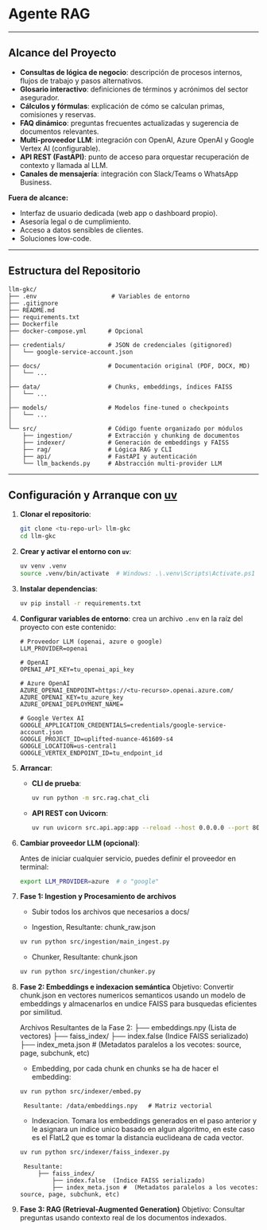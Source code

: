 # Agente RAG 


---

## Alcance del Proyecto

* **Consultas de lógica de negocio**: descripción de procesos internos, flujos de trabajo y pasos alternativos.
* **Glosario interactivo**: definiciones de términos y acrónimos del sector asegurador.
* **Cálculos y fórmulas**: explicación de cómo se calculan primas, comisiones y reservas.
* **FAQ dinámico**: preguntas frecuentes actualizadas y sugerencia de documentos relevantes.
* **Multi-proveedor LLM**: integración con OpenAI, Azure OpenAI y Google Vertex AI (configurable).
* **API REST (FastAPI)**: punto de acceso para orquestar recuperación de contexto y llamada al LLM.
* **Canales de mensajería**: integración con Slack/Teams o WhatsApp Business.

**Fuera de alcance:**

* Interfaz de usuario dedicada (web app o dashboard propio).
* Asesoría legal o de cumplimiento.
* Acceso a datos sensibles de clientes.
* Soluciones low-code.

---

## Estructura del Repositorio

```
llm-gkc/
├── .env                     # Variables de entorno
├── .gitignore
├── README.md
├── requirements.txt
├── Dockerfile
├── docker-compose.yml      # Opcional
│
├── credentials/            # JSON de credenciales (gitignored)
│   └── google-service-account.json
│
├── docs/                   # Documentación original (PDF, DOCX, MD)
│   └── ...
│
├── data/                   # Chunks, embeddings, índices FAISS
│   └── ...
│
├── models/                 # Modelos fine-tuned o checkpoints
│   └── ...
│
└── src/                    # Código fuente organizado por módulos
    ├── ingestion/          # Extracción y chunking de documentos
    ├── indexer/            # Generación de embeddings y FAISS
    ├── rag/                # Lógica RAG y CLI
    ├── api/                # FastAPI y autenticación
    └── llm_backends.py     # Abstracción multi-provider LLM
```

---

## Configuración y Arranque con [uv](https://github.com/astral-sh/uv)

1. **Clonar el repositorio**:

   ```bash
   git clone <tu-repo-url> llm-gkc
   cd llm-gkc
   ```

2. **Crear y activar el entorno con `uv`**:

   ```bash
   uv venv .venv
   source .venv/bin/activate  # Windows: .\.venv\Scripts\Activate.ps1
   ```

3. **Instalar dependencias**:

   ```bash
   uv pip install -r requirements.txt
   ```

4. **Configurar variables de entorno**: crea un archivo `.env` en la raíz del proyecto con este contenido:

   ```dotenv
   # Proveedor LLM (openai, azure o google)
   LLM_PROVIDER=openai

   # OpenAI
   OPENAI_API_KEY=tu_openai_api_key

   # Azure OpenAI
   AZURE_OPENAI_ENDPOINT=https://<tu-recurso>.openai.azure.com/
   AZURE_OPENAI_KEY=tu_azure_key
   AZURE_OPENAI_DEPLOYMENT_NAME=

   # Google Vertex AI
   GOOGLE_APPLICATION_CREDENTIALS=credentials/google-service-account.json
   GOOGLE_PROJECT_ID=uplifted-nuance-461609-s4
   GOOGLE_LOCATION=us-central1
   GOOGLE_VERTEX_ENDPOINT_ID=tu_endpoint_id
   ```

5. **Arrancar**:

   * **CLI de prueba**:

     ```bash
     uv run python -m src.rag.chat_cli
     ```

   * **API REST con Uvicorn**:

     ```bash
     uv run uvicorn src.api.app:app --reload --host 0.0.0.0 --port 8000
     ```

6. **Cambiar proveedor LLM (opcional)**:

   Antes de iniciar cualquier servicio, puedes definir el proveedor en terminal:

   ```bash
   export LLM_PROVIDER=azure  # o "google"
   ```

7. **Fase 1: Ingestion y Procesamiento de archivos**
    - Subir todos los archivos que necesarios a docs/


    - Ingestion, Resultante: chunk_raw.json
    ```bash
    uv run python src/ingestion/main_ingest.py
    ``` 


    - Chunker, Resultante: chunk.json
    ```bash
    uv run python src/ingestion/chunker.py   
    ```



8. **Fase 2: Embeddings e indexacion semántica**
    Objetivo: Convertir chunk.json en vectores numericos semanticos usando un modelo de embeddings y almacenarlos en undice FAISS para busquedas eficientes por similitud. 

    Archivos Resultantes de la Fase 2: 
        ├── embeddings.npy  (Lista de vectores)
        ├── faiss_index/ 
            ├── index.false  (Indice FAISS serializado)
            ├── index_meta.json #  (Metadatos paralelos a los vecotes: source, page, subchunk, etc)


    - Embedding, por cada chunk en chunks se ha de hacer el embedding: 

    ```bash
    uv run python src/indexer/embed.py
    ```
        Resultante: /data/embeddings.npy   # Matriz vectorial


    - Indexacion. Tomara los embeddings generados en el paso anterior y le asignara un indice unico basado en algun algoritmo, en este caso es el FlatL2 que es tomar la distancia euclideana de cada vector. 

    ```bash
    uv run python src/indexer/faiss_indexer.py
    ```
        Resultante: 
            ├── faiss_index/ 
                ├── index.false  (Indice FAISS serializado)
                ├── index_meta.json #  (Metadatos paralelos a los vecotes: source, page, subchunk, etc)



9. **Fase 3: RAG (Retrieval-Augmented Generation)**
    Objetivo: Consultar preguntas usando contexto real de los documentos indexados. 

    
